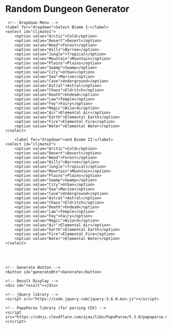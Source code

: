 <html>
  <head>
    <meta charset="UTF-8">
    <title>Random Dungeon Generator</title>
    <script src="/scripts/randomwords.js"></script> 

  </head>
  <body>
    <h1>Random Dungeon Generator</h1>
 
     <!-- Dropdown Menu -->
    <label for="dropdown">Select Biome I:</label>
    <select id="climate1">
        <option value="Arctic">Cold</option>
        <option value="Desert">Desert</option>
        <option value="Wood">Forest</option>
        <option value="Hills">Barren</option>
        <option value="Jungle">Tropical</option>
        <option value="Mountain">Mountain</option>
        <option value="Plains">Plains</option>
        <option value="Swamp">Swamp</option>
        <option value="City">Urban</option>
        <option value="Sea">Marine</option>
        <option value="Cave">Underground</option>
        <option value="Astral">Astral</option>
        <option value="Chaos">Eldritch</option>
        <option value="Death">Undead</option>
        <option value="Law">Temple</option>
        <option value="Fey">Fairy</option>
        <option value="Magic">Wizard</option>
        <option value="Air">Elemental Air</option>
        <option value="Earth">Elemental Earth</option>
        <option value="Fire">Elemental Fire</option>
        <option value="Water">Elemental Water</option>																	
    </select>

        <label for="dropdown">and Biome II:</label>
    <select id="climate2">
        <option value="Arctic">Cold</option>
        <option value="Desert">Desert</option>
        <option value="Wood">Forest</option>
        <option value="Hills">Barren</option>
        <option value="Jungle">Tropical</option>
        <option value="Mountain">Mountain</option>
        <option value="Plains">Plains</option>
        <option value="Swamp">Swamp</option>
        <option value="City">Urban</option>
        <option value="Sea">Marine</option>
        <option value="Cave">Underground</option>
        <option value="Astral">Astral</option>
        <option value="Chaos">Eldritch</option>
        <option value="Death">Undead</option>
        <option value="Law">Temple</option>
        <option value="Fey">Fairy</option>
        <option value="Magic">Wizard</option>
        <option value="Air">Elemental Air</option>
        <option value="Earth">Elemental Earth</option>
        <option value="Fire">Elemental Fire</option>
        <option value="Water">Elemental Water</option>																	
    </select>

<br><br>

    <!-- Generate Button -->
    <button id="generateBtn">Generate</button>

    <!-- Result Display -->
    <div id="result"></div>

    <!-- jQuery library -->
    <script src="https://code.jquery.com/jquery-3.6.0.min.js"></script>

    <!-- PapaParse library (for parsing CSV) -->
    <script src="https://cdnjs.cloudflare.com/ajax/libs/PapaParse/5.3.0/papaparse.min.js"></script>

<script>
    $(document).ready(function() {
        $("#generateBtn").click(function() {
            var selectedValue1 = $("#climate1").val(); // Get the selected value from climate1
            var selectedValue2 = $("#climate2").val(); // Get the selected value from climate2

            if (selectedValue1 || selectedValue2) {
                // Load the CSV file
                $.get("/CSV/Monster - Index.csv", function(data) {
                    // Parse the CSV data
                    Papa.parse(data, {
                        header: true,
                        complete: function(results) {
                            var uniqueRandomValues1 = [];
                            var uniqueRandomValues2 = [];
                            var encounterTable = [];
                            var dungeonRoomsContent = "";

                            function getRandomValues(selectedValue) {
                                var filteredValues = [];
                                var columnIndex = results.meta.fields.indexOf(selectedValue);

                                if (columnIndex !== -1) { // Ensure the column exists
                                    // Filter the rows
                                    results.data.forEach(function(row) {
                                        if (row[selectedValue] === "TRUE") { // Check if the cell in the selected column has "TRUE"
                                            filteredValues.push(row[Object.keys(row)[0]]); // Add the value from the first column
                                        }
                                    });

                                    // Randomly select 3 unique values
                                    var selectedValues = [];
                                    while (selectedValues.length < 3 && filteredValues.length > 0) {
                                        var randomIndex = Math.floor(Math.random() * filteredValues.length);
                                        selectedValues.push(filteredValues.splice(randomIndex, 1)[0]);
                                    }

                                    return selectedValues;
                                } else {
                                    return ["No matching column found for the selected climate."];
                                }
                            }

                            if (selectedValue1) {
                                uniqueRandomValues1 = getRandomValues(selectedValue1);
                            }
                            if (selectedValue2) {
                                uniqueRandomValues2 = getRandomValues(selectedValue2);
                            }

                            // Combine the values from both climates
                            var allGeneratedValues = uniqueRandomValues1.concat(uniqueRandomValues2);

                            // Generate the encounter table
                            allGeneratedValues.forEach(function(value) {
                                results.data.forEach(function(row) {
                                    if (row[Object.keys(row)[0]] === value) { // Check if the first column matches the generated value
                                        encounterTable.push(row["Link"]); // Add the encounter to the table
                                    }
                                });
                            });

                            // Generate Dungeon Rooms content
                            function generateDungeonRoom() {
                                var roomContent = "";

                                // Randomly select a row and column for the first cell (columns 38-43)
                                var randomRow1 = allGeneratedValues[Math.floor(Math.random() * allGeneratedValues.length)];
                                results.data.forEach(function(row) {
                                    if (row[Object.keys(row)[0]] === randomRow1) {
                                        var randomColumn1 = Math.floor(Math.random() * (43 - 38 + 1)) + 38;
                                        roomContent += row[results.meta.fields[randomColumn1]] + "<br><br>";
                                    }
                                });

                                // Randomly select a row and column for the second cell (columns 3-8)
                                var randomRow2 = allGeneratedValues[Math.floor(Math.random() * allGeneratedValues.length)];
                                results.data.forEach(function(row) {
                                    if (row[Object.keys(row)[0]] === randomRow2) {
                                        var randomColumn2 = Math.floor(Math.random() * (8 - 3 + 1)) + 3;
                                        roomContent += row[results.meta.fields[randomColumn2]] + "<br><br>";
                                    }
                                });

                                return roomContent;
                            }

                            // Repeat Dungeon Room generation 6 times
                            for (var i = 0; i < 6; i++) {
                                dungeonRoomsContent += generateDungeonRoom();
                            }

                            // Display the encounter table and dungeon rooms content
                            var encounterContent = "<br><strong>Monster Encounter Table</strong><br><ol><li>" 
                                                  + encounterTable.join("</li><li>") 
                                                  + "</li></ol><br><br><strong>Dungeon Rooms</strong><br><br>" 
                                                  + dungeonRoomsContent;

                            $("#result").html(encounterContent);
                        }
                    });
                });
            } else {
                $("#result").html("Please select options for both climates.");
            }
        });
    });
</script>




      
  </body>
</html>
